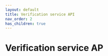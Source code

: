 ```yaml
---
layout: default
title: Verification service API
nav_order: 2
has_children: true
---
```


# Verification service AP
